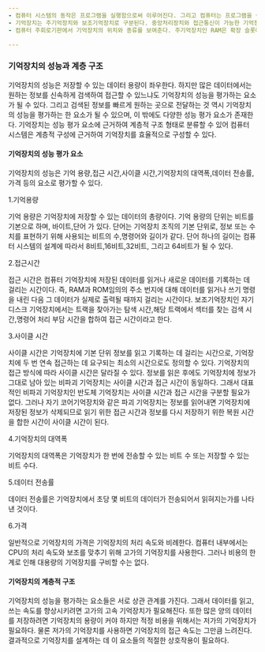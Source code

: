 ```yaml
---
- 컴퓨터 시스템의 동작은 프로그램을 실행함으로써 이루어진다. 그리고 컴퓨터는 프로그램을 실행하기 위해서 필요한 명령이나 데이터를 저장하고, 데이터를 유지하기 위해 기억자장치를 시용한다. 
- 기억장치는 주기억장치와 보조기억장치로 구분된다. 중앙처리장치와 접근통신이 가능한 기억장치를 주기억장치, 현재는 필요하지 않은 프로그램이나 데이터를 저장하고 있다가 필요할 때 주기억장치로 저장장치를 보조기억장치라고 한다.
- 컴퓨터 주회로기판에서 기억장치의 위치와 종류를 보여준다. 주기억장치인 RAM은 확장 슬롯에 장착되며, 주회로기판의 종류에 따라 2~4개의 확장 슬롯을 포함하고 있다. 캐시기억장치는 컴퓨터의 중앙처리장치인 CPU내부에 존재한다. 보조기억장치인 하드 디스크,플로피 디스크,CD-ROM,DVD는 주회로기판의 특정 포트에 연결 케이블을 통해 연결된다.

---
```

### 기억장치의 성능과 계층 구조
기억장치의 성능은 저장할 수 있는 데이터 용량이 좌우한다. 하지만 많은 데이터에서는 원하는 정보를 신속하게 검색하여 접근할 수 있느냐도 기억장치의 성능을 평가하는 요소가 될 수 있다. 그리고 검색된 정보를 빠르게 원하는 곳으로 전달하는 것 역시 기억장치의 성능을 평가하는 한 요소가 될 수 있으며, 이 밖에도 다양한 성능 평가 요소가 존재한다. 기억장치는 성능 평가 요소에 근거하여 계층적 구조 형태로 분류할 수 있어 컴퓨터 시스템은 계층적 구성에 근거하여 기억장치를 효율적으로 구성할 수 있다.
#### 기억장치의 성능 평가 요소
기억장치의 성능은 기억 용량,접근 시간,사이클 시간,기억장치의 대역폭,데이터 전송률,가격 등의 요소로 평가할 수 있다.

1.기억용량

기억 용량은 기억장치에 저장할 수 있는 데이터의 총량이다. 기억 용량의 단위는 비트를 기본으로 하며, 바이트,단어 가 있다. 단어는 기억장치 조직의 기본 단위로, 정보 또는 수치를 표현하기 위해 사용되는 비트의 수,명령어와 길이가 같다. 단어 하나의 길이는 컴퓨터 시스템의 설계에 따라서 8비트,16비트,32비트, 그리고 64비트가 될 수 있다.

2.접근시간

접근 시간은 컴퓨터 기억장치에 저장된 데이터를 읽거나 새로운 데이터를 기록하는 데 걸리는 시간이다. 즉, RAM과 ROM임의의 주소 번지에 대해 데이터를 읽거나 쓰기 명령을 내린 다음 그 데이터가 실제로 출력될 때까지 걸리는 시간이다. 보조기억장치인 자기 디스크 기억장치에서는 트랙을 찾아가는 탐색 시간,해당 트랙에서 섹터를 찾는 검색 시간,명령어 처리 부담 시간을 합하여 접근 시간이라고 한다.

3.사이클 시간

사이클 시간은 기억장치에 기본 단위 정보를 읽고 기록하는 데 걸리는 시간으로, 기억장치에 두 번 연속 접근하는 데 요구되는 최소의 시간으로도 정의할 수 있다. 기억장치의 접근 방식에 따라 사이클 시간은 달라질 수 있다. 정보를 읽은 후에도 기억장치에 정보가 그대로 남아 있는 비파괴 기억장치는 사이클 시간과 접근 시간이 동일하다. 그래서 대표적인 비파괴 기억장치인 반도체 기억장치는 사이클 시간과 접근 시간을 구분할 필요가 없다. 그러나 자기 코어기억장치와 같은 파괴 기억장치는 정보를 읽어내면 기억장치에 저장된 정보가 삭제되므로 읽기 위한 접근 시간과 정보를 다시 저장하기 위한 복원 시간을 합한 시간이 사이클 시간이 된다.

4.기억장치의 대역폭

기억장치의 대역폭은 기억장치가 한 번에 전송할 수 있는 비트 수 또는 저장할 수 있는 비트 수다.

5.데이터 전송률

데이터 전송률은 기억장치에서 초당 몇 비트의 데이터가 전송되어서 읽혀지는가를 나타낸 것이다.

6.가격

일반적으로 기억장치의 가격은 기억장치의 처리 속도와 비례한다. 컴퓨터 내부에서는 CPU의 처리 속도와 보조를 맞추기 위해 고가의 기억장치를 사용한다. 그러나 비용의 한계로 인해 대용량의 기억장치를 구비할 수는 없다.
#### 기억장치의 계층적 구조
기억장치의 성능을 평가하는 요소들은 서로 상관 관계를 가진다. 그래서 데이터를 읽고, 쓰는 속도를 향상시키려면 고가의 고속 기억장치가 필요해진다. 또한 많은 양의 데이터를 저장하려면 기억장치의 용량이 커야 하지만 적정 비용을 위해서는 저가의 기억장치가 필요하다. 물론 저가의 기억장치를 사용하면 기억장치의 접근 속도는 그만큼 느려진다. 결과적으로 기억장치를 설계하는 데 이 요소들의 적절한 상호작용이 필요하다.
























